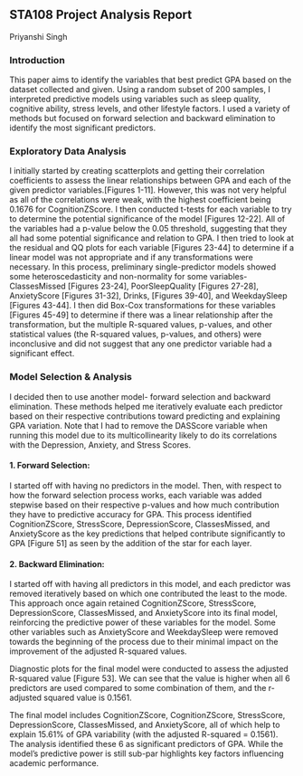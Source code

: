 ## STA108 Project Analysis Report
Priyanshi Singh

### Introduction
This paper aims to identify the variables that best predict GPA based on the dataset collected and given. Using a random subset of 200 samples, I interpreted predictive models using variables such as sleep quality, cognitive ability, stress levels, and other lifestyle factors. I used a variety of methods but focused on forward selection and backward elimination to identify the most significant predictors.

 ### Exploratory Data Analysis
 I initially started by creating scatterplots and getting their correlation coefficients to assess the linear relationships between GPA and each of the given predictor variables.[Figures 1-11]. However, this was not very helpful as all of the correlations were weak, with the highest coefficient being 0.1676 for CognitionZScore. I then conducted t-tests for each variable to try to determine the potential significance of the model [Figures 12-22]. All of the variables had a p-value below the 0.05 threshold, suggesting that they all had some potential significance and relation to GPA. I then tried to look at the residual and QQ plots for each variable [Figures 23-44] to determine if a linear model was not appropriate and if any transformations were necessary. In this process, preliminary single-predictor models showed some heteroscedasticity and non-normality for some variables- ClassesMissed [Figures 23-24], PoorSleepQuality [Figures 27-28], AnxietyScore [Figures 31-32], Drinks, [Figures 39-40], and WeekdaySleep [Figures 43-44]. I then did Box-Cox transformations for these variables [Figures 45-49] to determine if there was a linear relationship after the transformation, but the multiple R-squared values, p-values, and other statistical values (the R-squared values, p-values, and others) were inconclusive and did not suggest that any one predictor variable had a significant effect.

### Model Selection & Analysis
I decided then to use another model- forward selection and backward elimination. These methods helped me iteratively evaluate each predictor based on their respective contributions toward predicting and explaining GPA variation. Note that I had to remove the DASScore variable when running this model due to its multicollinearity likely to do its correlations with the Depression, Anxiety, and Stress Scores.
####  1. Forward Selection: 
I started off with having no predictors in the model. Then, with respect to how the forward selection process works, each variable was added stepwise based on their respective p-values and how much contribution they have to predictive accuracy for GPA. This process identified CognitionZScore, StressScore, DepressionScore, ClassesMissed, and AnxietyScore as the key
 predictions that helped contribute significantly to GPA [Figure 51] as seen by the
 addition of the star for each layer.
#### 2. Backward Elimination:
I started off with having all predictors in this model, and each predictor was removed iteratively based on which one contributed the least to the mode. This approach once again retained CognitionZScore, StressScore, DepressionScore, ClassesMissed, and AnxietyScore into its final model, reinforcing the predictive power of these variables for the model. Some other variables such as AnxietyScore and WeekdaySleep were removed towards the beginning of the process due to their minimal impact on the improvement of the adjusted R-squared values.

Diagnostic plots for the final model were conducted to assess the adjusted R-squared value [Figure 53]. We can see that the value is higher when all 6 predictors are used compared to some combination of them, and the r-adjusted squared value is 0.1561.

The final model includes CognitionZScore, CognitionZScore, StressScore, DepressionScore, ClassesMissed, and AnxietyScore, all of which help to explain 15.61% of GPA variability (with the adjusted R-squared = 0.1561). The analysis identified these 6 as significant predictors of GPA. While the model’s predictive power is still sub-par highlights key factors influencing academic performance.
